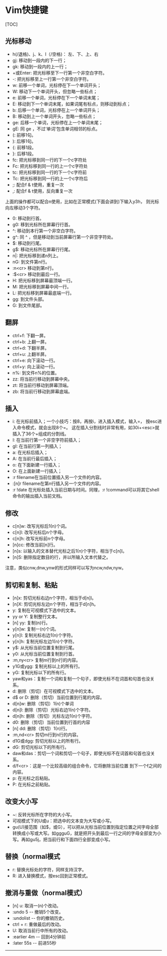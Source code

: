 # Vim快捷键 #

[TOC]

## 光标移动 ##

* h(/退格)、j、k、l（/空格)： 左、下、上、右  
* gj: 移动到一段内的下一行；  
* gk: 移动到一段内的上一行；  
* +或Enter: 把光标移至下一行第一个非空白字符。  
* -: 把光标移至上一行第一个非空白字符。  
* w: 前移一个单词，光标停在下一个单词开头；  
* W: 移动下一个单词开头，但忽略一些标点；  
* e: 前移一个单词，光标停在下一个单词末尾；  
* E: 移动到下一个单词末尾，如果词尾有标点，则移动到标点；  
* b: 后移一个单词，光标停在上一个单词开头；  
* B: 移动到上一个单词开头，忽略一些标点；  
* ge: 后移一个单词，光标停在上一个单词末尾；  
* gE: 同 ge ，不过‘单词’包含单词相邻的标点。  
* (: 前移1句。  
* ): 后移1句。  
* {: 前移1段。  
* }: 后移1段。  
* fc: 把光标移到同一行的下一个c字符处  
* Fc: 把光标移到同一行的上一个c字符处  
* tc: 把光标移到同一行的下一个c字符前  
* Tc: 把光标移到同一行的上一个c字符后  
* ;: 配合f & t使用，重复一次  
* ,: 配合f & t使用，反向重复一次  

上面的操作都可以配合n使用，比如在正常模式(下面会讲到)下输入y3h， 则光标向左移动3个字符。

* 0: 移动到行首。  
* g0: 移到光标所在屏幕行行首。  
* ^: 移动到本行第一个非空白字符。  
* g^: 同 ^ ，但是移动到当前屏幕行第一个非空字符处。  
* $: 移动到行尾。  
* g$: 移动光标所在屏幕行行尾。  
* n|: 把光标移到递n列上。  
* nG: 到文件第n行。  
* :n\<cr> 移动到第n行。  
* :$\<cr> 移动到最后一行。  
* H: 把光标移到屏幕最顶端一行。  
* M: 把光标移到屏幕中间一行。  
* L: 把光标移到屏幕最底端一行。  
* gg: 到文件头部。  
* G: 到文件尾部。  

## 翻屏 ##

* ctrl+f: 下翻一屏。  
* ctrl+b: 上翻一屏。  
* ctrl+d: 下翻半屏。  
* ctrl+u: 上翻半屏。  
* ctrl+e: 向下滚动一行。  
* ctrl+y: 向上滚动一行。  
* n%: 到文件n%的位置。  
* zz: 将当前行移动到屏幕中央。  
* zt: 将当前行移动到屏幕顶端。  
* zb: 将当前行移动到屏幕底端。  

## 插入 ##

* i: 在光标前插入；一个小技巧：按8，再按i，进入插入模式，输入=， 按esc进入命令模式，就会出现8个=。 这在插入分割线时非常有用，如30i+\<esc>就插入了36个+组成的分割线。
* I: 在当前行第一个非空字符前插入；  
* gI: 在当前行第一列插入；  
* a: 在光标后插入；  
* A: 在当前行最后插入；  
* o: 在下面新建一行插入；  
* O: 在上面新建一行插入；  
* :r filename在当前位置插入另一个文件的内容。  
* :[n]r filename在第n行插入另一个文件的内容。  
* :r !date 在光标处插入当前日期与时间。同理，:r !command可以将其它shell命令的输出插入当前文档。

## 修改 ##

* c[n]w: 改写光标后1(n)个词。  
* c[n]l: 改写光标后n个字母。  
* c[n]h: 改写光标前n个字母。  
* [n]cc: 修改当前[n]行。  
* [n]s: 以输入的文本替代光标之后1(n)个字符，相当于c[n]l。  
* [n]S: 删除指定数目的行，并以所输入文本代替之。

注意，类似cnw,dnw,ynw的形式同样可以写为ncw,ndw,nyw。  

## 剪切和复制、粘贴 ##

* [n]x: 剪切光标右边n个字符，相当于d[n]l。  
* [n]X: 剪切光标左边n个字符，相当于d[n]h。  
* y: 复制在可视模式下选中的文本。  
* yy or Y: 复制整行文本。  
* [n] yy: 复制(n)行。  
* y[n]w: 复制一(n)个词。  
* y[n]l: 复制光标右边1(n)个字符。  
* y[n]h: 复制光标左边1(n)个字符。  
* y$: 从光标当前位置复制到行尾。  
* y0: 从光标当前位置复制到行首。  
* :m,ny\<cr> 复制m行到n行的内容。  
* y1G或ygg: 复制光标以上的所有行。  
* yG: 复制光标以下的所有行。  
* yaw和yas：复制一个词和复制一个句子，即使光标不在词首和句首也没关系。  
* d: 删除（剪切）在可视模式下选中的文本。  
* d$ or D: 删除（剪切）当前位置到行尾的内容。  
* d[n]w: 删除（剪切）1(n)个单词  
* d[n]l: 删除（剪切）光标右边1(n)个字符。  
* d[n]h: 删除（剪切）光标左边1(n)个字符。  
* d0: 删除（剪切）当前位置到行首的内容  
* [n] dd: 删除（剪切）1(n)行。  
* :m,nd\<cr> 剪切m行到n行的内容。  
* d1G或dgg: 剪切光标以上的所有行。  
* dG: 剪切光标以下的所有行。  
* daw和das：剪切一个词和剪切一个句子，即使光标不在词首和句首也没关系。  
* d/f\<cr>：这是一个比较高级的组合命令，它将删除当前位置 到下一个f之间的内容。  
* p: 在光标之后粘贴。  
* P: 在光标之前粘贴。  

## 改变大小写 ##

* ~: 反转光标所在字符的大小写。  
* 可视模式下的U或u：把选中的文本变为大写或小写。  
* gu(U)接范围（如$，或G），可以把从光标当前位置到指定位置之间字母全部 转换成小写或大写。如ggguG，就是把开头到最后一行之间的字母全部变为小 写。再如gu5j，把当前行和下面四行全部变成小写。  

## 替换（normal模式 ##

* r: 替换光标处的字符，同样支持汉字。  
* R: 进入替换模式，按esc回到正常模式。  

## 撤消与重做（normal模式） ##

* [n] u: 取消一(n)个改动。  
* :undo 5 -- 撤销5个改变。  
* :undolist -- 你的撤销历史。  
* ctrl + r: 重做最后的改动。  
* U: 取消当前行中所有的改动。  
* :earlier 4m -- 回到4分钟前  
* :later 55s -- 前进55秒  

***
